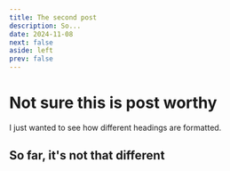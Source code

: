 ```yaml
---
title: The second post
description: So...
date: 2024-11-08
next: false
aside: left
prev: false
---
```


<Post authors="ld3z"/>

# Not sure this is post worthy

I just wanted to see how different headings are formatted.

## So far, it's not that different
